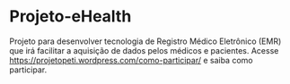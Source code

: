 # Projeto-eHealth
Projeto para desenvolver tecnologia de Registro Médico Eletrônico (EMR) que irá facilitar a aquisição de dados pelos médicos e pacientes. 
Acesse https://projetopeti.wordpress.com/como-participar/ e saiba como participar. 
